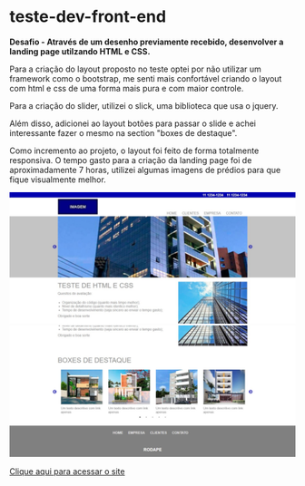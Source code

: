 # teste-dev-front-end
<strong>Desafio - Através de um desenho previamente recebido, desenvolver a landing page utilzando HTML e CSS.</strong>

<p>Para a criação do layout proposto no teste optei por não utilizar um framework como o bootstrap, me senti mais confortável criando o layout com html e css de uma forma mais pura e com  maior controle.</p>
<p>Para a criação do slider, utilizei o slick, uma biblioteca que usa o jquery.</p>
<p>Além disso, adicionei ao layout botões para passar o slide e achei interessante fazer o mesmo na section "boxes de destaque".</p>
<p>Como incremento ao projeto, o layout foi feito de forma totalmente responsiva. O tempo gasto para a criação da landing page foi de aproximadamente 7 horas, utilizei algumas imagens de prédios para que fique visualmente melhor.</p>


<img src="./img/teste-html-css-1.jpg" alt="Tela inicial do desafio - Parte 1">
<img src="./img/teste-html-css-2.jpg" alt="Tela inicial do desafio - Parte 2">

<a href="https://teste-dev-front-end-nine.vercel.app/">Clique aqui para acessar o site</a>
